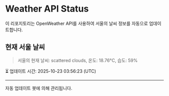 
# Weather API Status

이 리포지토리는 OpenWeather API를 사용하여 서울의 날씨 정보를 자동으로 업데이트합니다.

## 현재 서울 날씨
> 서울의 현재 날씨: scattered clouds, 온도: 18.76°C, 습도: 59%

⏳ 업데이트 시간: 2025-10-23 03:56:23 (UTC)

---
자동 업데이트 봇에 의해 관리됩니다.
